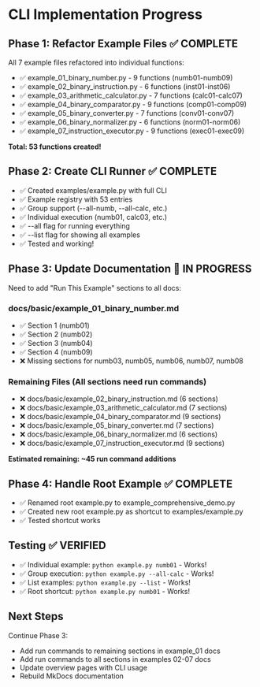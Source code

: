 # CLI Implementation Progress

## Phase 1: Refactor Example Files ✅ COMPLETE

All 7 example files refactored into individual functions:

- ✅ example_01_binary_number.py - 9 functions (numb01-numb09)
- ✅ example_02_binary_instruction.py - 6 functions (inst01-inst06)
- ✅ example_03_arithmetic_calculator.py - 7 functions (calc01-calc07)
- ✅ example_04_binary_comparator.py - 9 functions (comp01-comp09)
- ✅ example_05_binary_converter.py - 7 functions (conv01-conv07)
- ✅ example_06_binary_normalizer.py - 6 functions (norm01-norm06)
- ✅ example_07_instruction_executor.py - 9 functions (exec01-exec09)

**Total: 53 functions created!**

## Phase 2: Create CLI Runner ✅ COMPLETE

- ✅ Created examples/example.py with full CLI
- ✅ Example registry with 53 entries
- ✅ Group support (--all-numb, --all-calc, etc.)
- ✅ Individual execution (numb01, calc03, etc.)
- ✅ --all flag for running everything
- ✅ --list flag for showing all examples
- ✅ Tested and working!

## Phase 3: Update Documentation 🔄 IN PROGRESS

Need to add "Run This Example" sections to all docs:

### docs/basic/example_01_binary_number.md
- ✅ Section 1 (numb01)
- ✅ Section 2 (numb02)
- ✅ Section 3 (numb04)
- ✅ Section 4 (numb09)
- ❌ Missing sections for numb03, numb05, numb06, numb07, numb08

### Remaining Files (All sections need run commands)
- ❌ docs/basic/example_02_binary_instruction.md (6 sections)
- ❌ docs/basic/example_03_arithmetic_calculator.md (7 sections)
- ❌ docs/basic/example_04_binary_comparator.md (9 sections)
- ❌ docs/basic/example_05_binary_converter.md (7 sections)
- ❌ docs/basic/example_06_binary_normalizer.md (6 sections)
- ❌ docs/basic/example_07_instruction_executor.md (9 sections)

**Estimated remaining: ~45 run command additions**

## Phase 4: Handle Root Example ✅ COMPLETE

- ✅ Renamed root example.py to example_comprehensive_demo.py
- ✅ Created new root example.py as shortcut to examples/example.py
- ✅ Tested shortcut works

## Testing ✅ VERIFIED

- ✅ Individual example: `python example.py numb01` - Works!
- ✅ Group execution: `python example.py --all-calc` - Works!
- ✅ List examples: `python example.py --list` - Works!
- ✅ Root shortcut: `python example.py numb01` - Works!

## Next Steps

Continue Phase 3:
- Add run commands to remaining sections in example_01 docs
- Add run commands to all sections in examples 02-07 docs
- Update overview pages with CLI usage
- Rebuild MkDocs documentation

